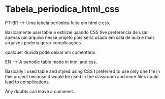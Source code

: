 # Tabela_periodica_html_css

PT-BR --> Uma tabela periódica feita em html e css.

Basicamente usei table e estilizei usando CSS tive preferencia de usar apenas um arquivo nesse projeto pois seria usado em sala de aula e mais arquivos
poderia gerar complicações.

qualquer duvida pode deixar um comentario.

EN --> A periodic table made in html and css.

Basically I used table and styled using CSS I preferred to use only one file in this project because it would be used in the classroom and more files
could lead to complications.

Any doubts can leave a comment.

